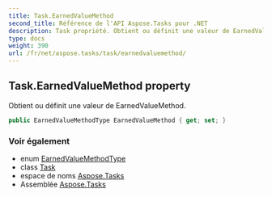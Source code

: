 ```yaml
---
title: Task.EarnedValueMethod
second_title: Référence de l'API Aspose.Tasks pour .NET
description: Task propriété. Obtient ou définit une valeur de EarnedValueMethod.
type: docs
weight: 390
url: /fr/net/aspose.tasks/task/earnedvaluemethod/
---
```

## Task.EarnedValueMethod property

Obtient ou définit une valeur de EarnedValueMethod.

```csharp
public EarnedValueMethodType EarnedValueMethod { get; set; }
```

### Voir également

* enum [EarnedValueMethodType](../../earnedvaluemethodtype/)
* class [Task](../)
* espace de noms [Aspose.Tasks](../../task/)
* Assemblée [Aspose.Tasks](../../../)


